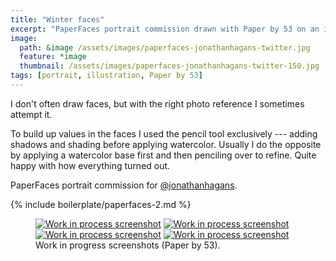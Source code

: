 ```yaml
---
title: "Winter faces"
excerpt: "PaperFaces portrait commission drawn with Paper by 53 on an iPad."
image: 
  path: &image /assets/images/paperfaces-jonathanhagans-twitter.jpg 
  feature: *image
  thumbnail: /assets/images/paperfaces-jonathanhagans-twitter-150.jpg
tags: [portrait, illustration, Paper by 53]
---
```


I don't often draw faces, but with the right photo reference I sometimes attempt it. 

To build up values in the faces I used the pencil tool exclusively --- adding shadows and shading before applying watercolor. Usually I do the opposite by applying a watercolor base first and then penciling over to refine. Quite happy with how everything turned out.

PaperFaces portrait commission for <a href="http://twitter.com/jonathanhagans">@jonathanhagans</a>.

{% include boilerplate/paperfaces-2.md %}

<figure class="half">
	<a href="{{ site.url }}/assets/images/paperfaces-jonathanhagans-process-1-lg.jpg"><img src="{{ site.url }}/assets/images/paperfaces-jonathanhagans-process-1-600.jpg" alt="Work in process screenshot"></a>
	<a href="{{ site.url }}/assets/images/paperfaces-jonathanhagans-process-2-lg.jpg"><img src="{{ site.url }}/assets/images/paperfaces-jonathanhagans-process-2-600.jpg" alt="Work in process screenshot"></a>
	<a href="{{ site.url }}/assets/images/paperfaces-jonathanhagans-process-3-lg.jpg"><img src="{{ site.url }}/assets/images/paperfaces-jonathanhagans-process-3-600.jpg" alt="Work in process screenshot"></a>
	<a href="{{ site.url }}/assets/images/paperfaces-jonathanhagans-process-4-lg.jpg"><img src="{{ site.url }}/assets/images/paperfaces-jonathanhagans-process-4-600.jpg" alt="Work in process screenshot"></a>
	<figcaption>Work in progress screenshots (Paper by 53).</figcaption>
</figure>
